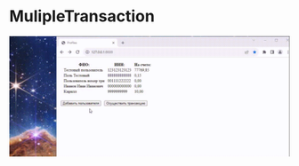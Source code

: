 # MulipleTransaction

![online-store-catalog](https://github.com/Tolokov/MulipleTransaction/blob/master/preview.gif?raw=true)

